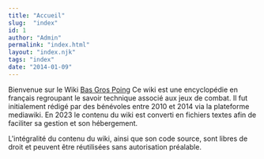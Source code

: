```yaml
---
title: "Accueil"
slug:  "index"
id: 1
author: "Admin"
permalink: "index.html"
layout: "index.njk"
tags: "index"
date: "2014-01-09"
---
```


Bienvenue sur le Wiki [Bas Gros Poing](http://basgrospoing.fr/) Ce wiki
est une encyclopédie en français regroupant le savoir technique associé
aux jeux de combat. Il fut initialement rédigé par des bénévoles entre
2010 et 2014 via la plateforme mediawiki. En 2023 le contenu du wiki est
converti en fichiers textes afin de faciliter sa gestion et son
hébergement.

L'intégralité du contenu du wiki, ainsi que son code source, sont libres
de droit et peuvent être réutilisées sans autorisation préalable.
